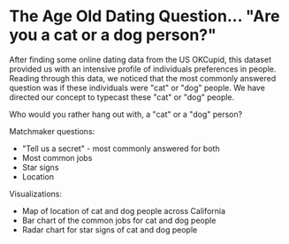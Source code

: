 # The Age Old Dating Question... "Are you a cat or a dog person?"

After finding some online dating data from the US OKCupid, this dataset provided us with an intensive profile of individuals preferences in people. Reading through this data, we noticed that the most commonly answered question was if these individuals were "cat" or "dog" people. We have directed our concept to typecast these "cat" or "dog" people. 

Who would you rather hang out with, a "cat" or a "dog" person? 

Matchmaker questions: 

- "Tell us a secret" - most commonly answered for both
- Most common jobs
- Star signs 
- Location

Visualizations:
- Map of location of cat and dog people across California
- Bar chart of the common jobs for cat and dog people
- Radar chart for star signs of cat and dog people


